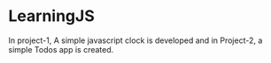 # LearningJS

In project-1, A simple javascript clock is developed and in Project-2, a simple Todos app is created.
